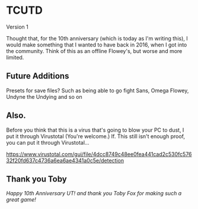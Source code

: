# TCUTD
Version 1


Thought that, for the 10th anniversary (which is today as I'm writing this), I would make something that I wanted to have back in 2016, when I got into the community.
Think of this as an offline Flowey's, but worse and more limited.

## Future Additions
Presets for save files? Such as being able to go fight Sans, Omega Flowey, Undyne the Undying and so on

## Also.
Before you think that this is a virus that's going to blow your PC to dust, I put it through Virustotal (You're welcome.)
If. This still isn't enough proof, you can put it through Virustotal... 

https://www.virustotal.com/gui/file/4dcc8749c48ee0fea441cad2c530fc57632f20fd637c4736a6ea6ae4341a0c5e/detection

## Thank you Toby
 _Happy 10th Anniversary UT! and thank you Toby Fox for making such a great game!_
